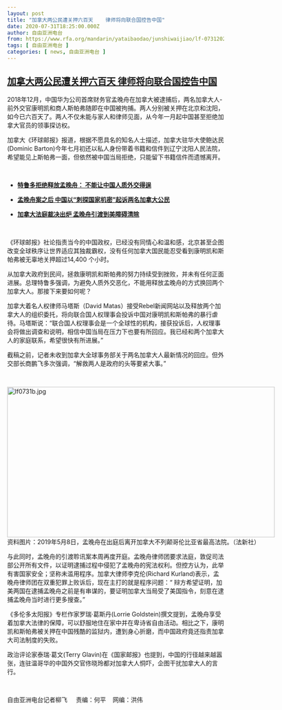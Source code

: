 ```yaml
---
layout: post
title: "加拿大两公民遭关押六百天    律师将向联合国控告中国"
date: 2020-07-31T18:25:00.000Z
author: 自由亚洲电台
from: https://www.rfa.org/mandarin/yataibaodao/junshiwaijiao/lf-07312020135232.html
tags: [ 自由亚洲电台 ]
categories: [ news, 自由亚洲电台 ]
---
```

<!--1596219900000-->
[加拿大两公民遭关押六百天    律师将向联合国控告中国](https://www.rfa.org/mandarin/yataibaodao/junshiwaijiao/lf-07312020135232.html)
------

<div>
<p>2018年12月，中国华为公司首席财务官孟晚舟在加拿大被逮捕后，两名加拿大人- 前外交官康明凯和商人斯帕弗随即在中国被拘捕。两人分别被关押在北京和沈阳，如今已六百天了。两人不仅未能与家人和律师见面，从今年一月起中国甚至拒绝加拿大官员的领事探访权。</p><p>加拿大《环球邮报》报道，根据不愿具名的知名人士描述，加拿大驻华大使鲍达民(Dominic Barton)今年七月初还以私人身份带着书籍和信件到辽宁沈阳人民法院，希望能见上斯帕弗一面，但依然被中国当局拒绝，只能留下书籍信件而遗憾离开。</p><p> </p><ul><li><b><a class="external-link" href="http://www.rfa.org/mandarin/yataibaodao/junshiwaijiao/lf-06252020133918.html">特鲁多拒绝释放孟晚舟： 不能让中国人质外交得逞</a></b></li></ul><ul><li><b><a class="external-link" href="http://www.rfa.org/mandarin/Xinwen/4-06192020111800.html">孟晚舟案之后 中国以“刺探国家机密”起诉两名加拿大公民</a></b></li></ul><ul><li><b><a class="external-link" href="http://www.rfa.org/mandarin/yataibaodao/junshiwaijiao/lf-05272020135938.html">加拿大法庭裁决出炉 孟晚舟引渡到美障碍清除</a></b></li></ul><p> </p><p>《环球邮报》社论指责当今的中国政权，已经没有同情心和温和感，北京甚至企图改变全球秩序让世界适应其独裁霸权，没有任何加拿大国民能忍受看到康明凯和斯帕弗被无辜地关押超过14,400 个小时。</p><p>从加拿大政府到民间，拯救康明凯和斯帕弗的努力持续受到挫败，并未有任何正面进展。总理特鲁多强调，为避免人质外交恶化，不能用释放孟晚舟的方式换回两个加拿大人。那接下来要如何呢？</p><p>加拿大着名人权律师马塔斯（David Matas）接受Rebel新闻网站以及释放两个加拿大人的组织委托，将向联合国人权理事会投诉中国对康明凯和斯帕弗的暴行虐待。马塔斯说：“联合国人权理事会是一个全球性的机构，接获投诉后，人权理事会将做出调查和说明，相信中国当局在压力下也要有所回应。我已经和两个加拿大人的家庭联系，希望很快有所进展。”</p><p>截稿之前，记者未收到加拿大全球事务部关于两名加拿大人最新情况的回应。但外交部长商鹏飞多次强调，“解救两人是政府的头等要紧大事。”</p><p> </p><p><div class="image-inline captioned" style="width:622px;"><div style="width:622px;"><img alt="lf0731b.jpg" height="350" src="https://www.rfa.org/mandarin/yataibaodao/junshiwaijiao/lf-07312020135232.html/lf0731b.jpg/image" title="lf0731b.jpg" width="622"/></div><div class="image-caption"><span style="width:622px;">资料图片：2019年5月8日，孟晚舟在出庭后离开加拿大不列颠哥伦比亚省最高法院。（法新社）</span><span class="copyright"> </span></div></div></p><p>与此同时，孟晚舟的引渡聆讯案本周再度开庭。孟晚舟律师团要求法庭，敦促司法部公开所有文件，以证明逮捕过程中侵犯了孟晚舟的宪法权利。但控方认为，此举有害国家安全；坚称未滥用程序。加拿大律师李克伦(Richard Kurland)表示，孟晚舟律师团在双重犯罪上败诉后，现在主打的就是程序问题：“ 辩方希望证明，加美两国在逮捕孟晚舟之前是有串谋的，要证明加拿大当局受了美国指令，刻意在逮捕孟晚舟当时进行更多搜查。”</p><p>《多伦多太阳报》专栏作家罗瑞·葛斯丹(Lorrie Goldstein)撰文提到，孟晚舟享受着加拿大法律的保障，可以舒服地住在家中并在卑诗省自由活动。相比之下，康明凯和斯帕弗被关押在中国残酷的监狱内，遭到身心折磨，而中国政府竟还指责加拿大司法制度的失败。</p><p>政治评论家泰瑞·葛文(Terry Glavin)在《国家邮报》也提到，中国的行径越来越嚣张，连驻温哥华的中国外交官佟晓玲都对加拿大人恫吓，企图干扰加拿大人的言行。</p><p> </p><p>自由亚洲电台记者柳飞     责编：何平    网编：洪伟</p>
</div>
